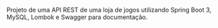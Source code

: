 Projeto de uma API REST de uma loja de jogos utilizando Spring Boot 3, MySQL, Lombok e Swagger para documentação.
